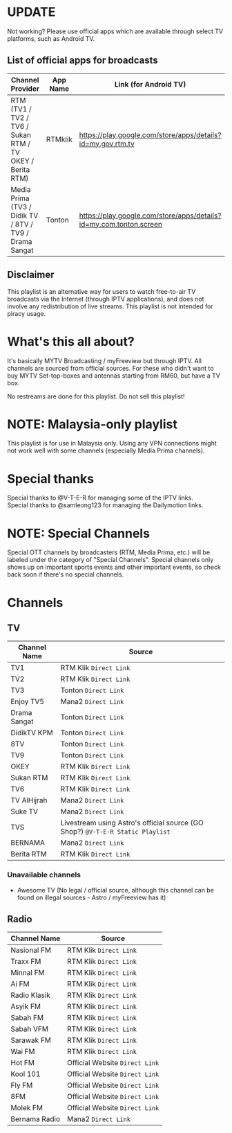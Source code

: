 # UPDATE
Not working? Please use official apps which are available through select TV platforms, such as Android TV.
## List of official apps for broadcasts
| Channel Provider | App Name | Link (for Android TV) |
|--|--|--|
| RTM (TV1 / TV2 / TV6 / Sukan RTM / TV OKEY / Berita RTM) | RTMklik | https://play.google.com/store/apps/details?id=my.gov.rtm.tv |
| Media Prima (TV3 / Didik TV / 8TV / TV9 / Drama Sangat | Tonton | https://play.google.com/store/apps/details?id=my.com.tonton.screen |
## Disclaimer
This playlist is an alternative way for users to watch free-to-air TV broadcasts via the Internet (through IPTV applications), and does not involve any redistribution of live streams. This playlist is not intended for piracy usage.

# What's this all about?
It's basically MYTV Broadcasting / myFreeview but through IPTV. All channels are sourced from official sources. For these who didn't want to buy MYTV Set-top-boxes and antennas starting from RM60, but have a TV box.  
  
No restreams are done for this playlist. Do not sell this playlist!

# NOTE: Malaysia-only playlist
This playlist is for use in Malaysia only. Using any VPN connections might not work well with some channels (especially Media Prima channels).

# Special thanks
Special thanks to @V-T-E-R for managing some of the IPTV links.  
Special thanks to @samleong123 for managing the Dailymotion links.

# NOTE: Special Channels
Special OTT channels by broadcasters (RTM, Media Prima, etc.) will be labeled under the category of "Special Channels". Special channels only shows up on important sports events and other important events, so check back soon if there's no special channels.

# Channels
## TV
| Channel Name | Source |
|--|--|
| TV1 | RTM Klik `Direct Link` |
| TV2 | RTM Klik `Direct Link` |
| TV3 | Tonton  `Direct Link` |
| Enjoy TV5 | Mana2 `Direct Link` |
| Drama Sangat | Tonton  `Direct Link` |
| DidikTV KPM | Tonton  `Direct Link` |
| 8TV | Tonton  `Direct Link` |
| TV9 | Tonton  `Direct Link` |
| OKEY | RTM Klik `Direct Link` |
| Sukan RTM | RTM Klik `Direct Link` |
| TV6 | RTM Klik `Direct Link` |
| TV AlHijrah | Mana2 `Direct Link` |
| Suke TV | Mana2 `Direct Link` | 
| TVS | Livestream using Astro's official source (GO Shop?) `@V-T-E-R Static Playlist` |
| BERNAMA | Mana2 `Direct Link` |
| Berita RTM | RTM Klik `Direct Link` |
### Unavailable channels
 - Awesome TV (No legal / official source, although this channel can be found on illegal sources - Astro / myFreeview has it)
## Radio
| Channel Name | Source |
|--|--|
| Nasional FM | RTM Klik `Direct Link` |
| Traxx FM | RTM Klik `Direct Link` |
| Minnal FM | RTM Klik `Direct Link` |
| Ai FM | RTM Klik `Direct Link` |
| Radio Klasik | RTM Klik `Direct Link` |
| Asyik FM | RTM Klik `Direct Link` |
| Sabah FM | RTM Klik `Direct Link` |
| Sabah VFM | RTM Klik `Direct Link` |
| Sarawak FM | RTM Klik `Direct Link` |
| Wai FM | RTM Klik `Direct Link` |
| Hot FM | Official Website `Direct Link` |
| Kool 101 | Official Website `Direct Link` |
| Fly FM | Official Website `Direct Link` |
| 8FM | Official Website `Direct Link` |
| Molek FM | Official Website `Direct Link` |
| Bernama Radio | Mana2 `Direct Link` |
